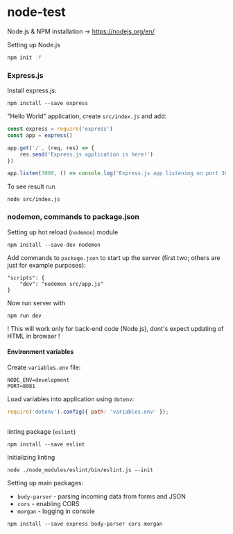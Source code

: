 # node-test

Node.js & NPM installation -> https://nodejs.org/en/


Setting up Node.js
```bash
npm init -f
```

### Express.js

Install express.js:
```
npm install --save express
```
"Hello World" application, create `src/index.js` and add:
```javascript
const express = require('express')
const app = express()

app.get('/', (req, res) => {
    res.send('Express.js application is here!')
})

app.listen(3000, () => console.log('Express.js app listening on port 3000!'))
```
To see result run
```
node src/index.js
```

### nodemon, commands to package.json

Setting up hot reload (`nodemon`) module
```
npm install --save-dev nodemon
```
Add commands to `package.json` to start up the server (first two; others are just for example purposes):
```
"scripts": {
    "dev": "nodemon src/app.js"
}
```
Now run server with
```
npm run dev
```
! This will work only for back-end code (Node.js), dont's expect updating of HTML in browser !

#### Environment variables

Create `variables.env` file:
```
NODE_ENV=development
PORT=8081
```

Load variables into application using `dotenv`:
```javascript
require('dotenv').config({ path: 'variables.env' });
```

## #############


linting package (`eslint`)
```
npm install --save eslint
```
Initializing linting
```
node ./node_modules/eslint/bin/eslint.js --init
```


Setting up main packages:
* `body-parser` - parsing incoming data from forms and JSON
* `cors` - enabling CORS
* `morgan` - logging in console
```
npm install --save express body-parser cors morgan
```






